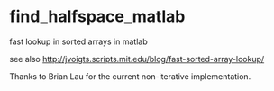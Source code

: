 # find_halfspace_matlab
fast lookup in sorted arrays in matlab

see also 
http://jvoigts.scripts.mit.edu/blog/fast-sorted-array-lookup/

Thanks to Brian Lau for the current non-iterative implementation.
